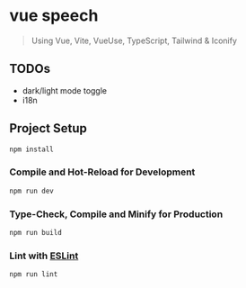# vue speech

> Using Vue, Vite, VueUse, TypeScript, Tailwind & Iconify

## TODOs

- dark/light mode toggle
- i18n

## Project Setup

```sh
npm install
```

### Compile and Hot-Reload for Development

```sh
npm run dev
```

### Type-Check, Compile and Minify for Production

```sh
npm run build
```

### Lint with [ESLint](https://eslint.org/)

```sh
npm run lint
```


